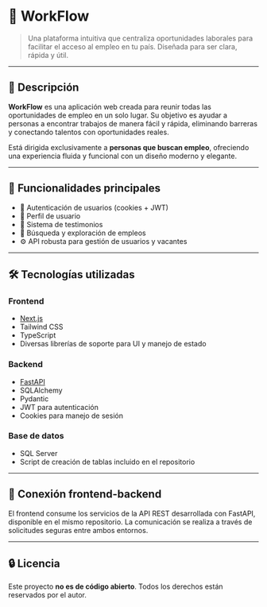 # 💼 WorkFlow

> Una plataforma intuitiva que centraliza oportunidades laborales para facilitar el acceso al empleo en tu país. Diseñada para ser clara, rápida y útil.

---

## 📌 Descripción

**WorkFlow** es una aplicación web creada para reunir todas las oportunidades de empleo en un solo lugar. Su objetivo es ayudar a personas a encontrar trabajos de manera fácil y rápida, eliminando barreras y conectando talentos con oportunidades reales.

Está dirigida exclusivamente a **personas que buscan empleo**, ofreciendo una experiencia fluida y funcional con un diseño moderno y elegante.

---

## 🚀 Funcionalidades principales

- 🔐 Autenticación de usuarios (cookies + JWT)
- 👤 Perfil de usuario
- 💬 Sistema de testimonios
- 🔎 Búsqueda y exploración de empleos
- ⚙️ API robusta para gestión de usuarios y vacantes

---

## 🛠️ Tecnologías utilizadas

### Frontend
- [Next.js](https://nextjs.org/)
- Tailwind CSS
- TypeScript
- Diversas librerías de soporte para UI y manejo de estado

### Backend
- [FastAPI](https://fastapi.tiangolo.com/)
- SQLAlchemy
- Pydantic
- JWT para autenticación
- Cookies para manejo de sesión

### Base de datos
- SQL Server
- Script de creación de tablas incluido en el repositorio

---

## 🔗 Conexión frontend-backend

El frontend consume los servicios de la API REST desarrollada con FastAPI, disponible en el mismo repositorio. La comunicación se realiza a través de solicitudes seguras entre ambos entornos.

---

## 🔒 Licencia

Este proyecto **no es de código abierto**. Todos los derechos están reservados por el autor.
